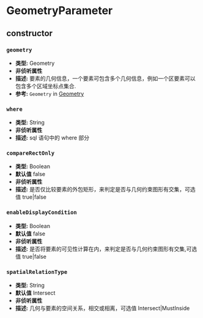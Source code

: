 # GeometryParameter

## constructor

### `geometry`

- **类型:** Geometry
- **非侦听属性**
- **描述:** 要素的几何信息，一个要素可包含多个几何信息，例如一个区要素可以包含多个区域坐标点集合.
- **参考:** `Geometry` in [Geometry](/zh/api/Util/geomtry/Geometry.md)

### `where`

- **类型:** String
- **非侦听属性**
- **描述:** sql 语句中的 where 部分

### `compareRectOnly`

- **类型:** Boolean
- **默认值** false
- **非侦听属性**
- **描述:** 是否仅比较要素的外包矩形，来判定是否与几何约束图形有交集，可选值 true|false

### `enableDisplayCondition`

- **类型:** Boolean
- **默认值** false
- **非侦听属性**
- **描述:** 是否将要素的可见性计算在内，来判定是否与几何约束图形有交集,可选值 true|false

### `spatialRelationType`

- **类型:** String
- **默认值** Intersect
- **非侦听属性**
- **描述:** 几何与要素的空间关系，相交或相离，可选值 Intersect|MustInside
